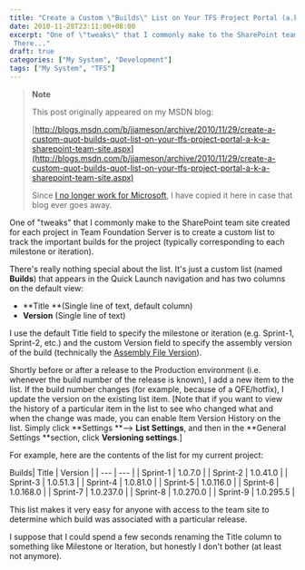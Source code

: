 ```yaml
---
title: "Create a Custom \"Builds\" List on Your TFS Project Portal (a.k.a. SharePoint Team Site)"
date: 2010-11-28T23:11:00+08:00
excerpt: "One of \"tweaks\" that I commonly make to the SharePoint team site created for each project in Team Foundation Server is to create a custom list to track the important builds for the project (typically corresponding to each milestone or iteration). 
 There..."
draft: true
categories: ["My System", "Development"]
tags: ["My System", "TFS"]
---
```


> **Note**
> 
> This post originally appeared on my MSDN blog:
> 
> 
> [http://blogs.msdn.com/b/jjameson/archive/2010/11/29/create-a-custom-quot-builds-quot-list-on-your-tfs-project-portal-a-k-a-sharepoint-team-site.aspx](http://blogs.msdn.com/b/jjameson/archive/2010/11/29/create-a-custom-quot-builds-quot-list-on-your-tfs-project-portal-a-k-a-sharepoint-team-site.aspx)
> 
> Since [I no longer work for Microsoft](/blog/jjameson/2011/09/02/last-day-with-microsoft), I have copied it here in case that blog ever goes away.


One of "tweaks" that I commonly make to the SharePoint team site created for each project in Team Foundation Server is to create a custom list to track the important builds for the project (typically corresponding to each milestone or iteration).

There's really nothing special about the list. It's just a custom list (named **Builds**) that appears in the Quick Launch navigation and has two columns on the default view:

- **Title **(Single line of text, default column)
- **Version** (Single line of text)


I use the default Title field to specify the milestone or iteration (e.g. Sprint-1, Sprint-2, etc.) and the custom Version field to specify the assembly version of the build (technically the [Assembly File Version](/blog/jjameson/2009/04/03/best-practices-for-net-assembly-versioning)).

Shortly before or after a release to the Production environment (i.e. whenever the build number of the release is known), I add a new item to the list. If the build number changes (for example, because of a QFE/hotfix), I update the version on the existing list item. [Note that if you want to view the history of a particular item in the list to see who changed what and when the change was made, you can enable Item Version History on the list. Simply click **Settings **--&gt; **List Settings**, and then in the **General Settings **section, click **Versioning settings**.]

For example, here are the contents of the list for my current project:


<caption>Builds</caption>| Title | Version |
| --- | --- |
| Sprint-1 | 1.0.7.0 |
| Sprint-2 | 1.0.41.0 |
| Sprint-3 | 1.0.51.3 |
| Sprint-4 | 1.0.81.0 |
| Sprint-5 | 1.0.116.0 |
| Sprint-6 | 1.0.168.0 |
| Sprint-7 | 1.0.237.0 |
| Sprint-8 | 1.0.270.0 |
| Sprint-9 | 1.0.295.5 |


This list makes it very easy for anyone with access to the team site to determine which build was associated with a particular release.

I suppose that I could spend a few seconds renaming the Title column to something like Milestone or Iteration, but honestly I don't bother (at least not anymore).

